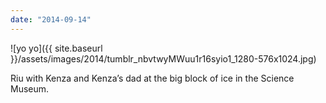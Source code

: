 ```yaml
---
date: "2014-09-14"
---
```


![yo yo]({{ site.baseurl }}/assets/images/2014/tumblr_nbvtwyMWuu1r16syio1_1280-576x1024.jpg)

Riu with Kenza and Kenza’s dad at the big block of ice in the Science Museum.
